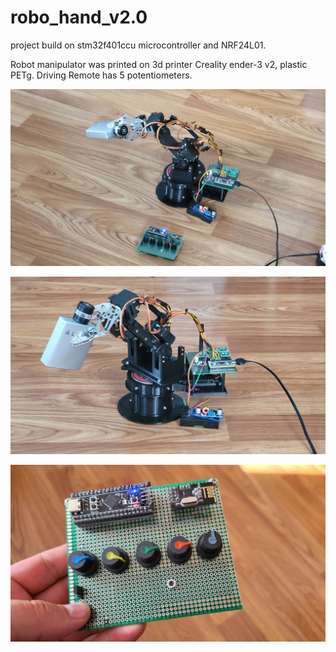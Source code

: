 # robo_hand_v2.0
project build on stm32f401ccu microcontroller and NRF24L01. 

Robot manipulator was printed on 3d printer Creality ender-3 v2, plastic PETg. Driving Remote has 5 potentiometers.

![alt text](https://github.com/OlegDemk/robo_hand_v2.0/blob/main/photo_1.jpg)

![alt text](https://github.com/OlegDemk/robo_hand_v2.0/blob/main/photo_2.jpg)

![alt text](https://github.com/OlegDemk/robo_hand_v2.0/blob/main/remote.jpg)
